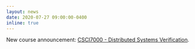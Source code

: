 ```yaml
---
layout: news
date: 2020-07-27 09:00:00-0400
inline: true
---
```


New course announcement: [CSCI7000 - Distributed Systems
Verification](https://gowthamk.github.io/csci7000_f20/).
